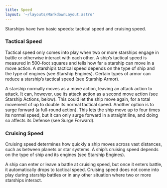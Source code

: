 ```yaml
---
title: Speed
layout: '~/layouts/MarkdownLayout.astro'
---
```

Starships have two basic speeds: tactical speed and cruising speed.

### Tactical Speed

Tactical speed only comes into play when two or more starships engage in
battle or otherwise interact with each other. A ship’s tactical speed is
measured in 500-foot squares and tells how far a starship can move in a move
action. A starship’s tactical speed depends on the type of ship and the type
of engines (see Starship Engines). Certain types of armor can reduce a
starship’s tactical speed (see Starship Armor).

A starship normally moves as a move action, leaving an attack action to
attack. It can, however, use its attack action as a second move action (see
Starship Actions, below). This could let the ship move again, for a total
movement of up to double its normal tactical speed. Another option is to surge
forward (a full-round action). This lets the ship move up to four times its
normal speed, but it can only surge forward in a straight line, and doing so
affects its Defense (see Surge Forward).

### Cruising Speed

Cruising speed determines how quickly a ship moves across vast distances, such
as between planets or star systems. A ship’s cruising speed depends on the
type of ship and its engines (see Starship Engines).

A ship can enter or leave a battle at cruising speed, but once it enters
battle, it automatically drops to tactical speed. Cruising speed does not come
into play during starship battles or in any other situation where two or more
starships interact.

